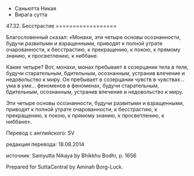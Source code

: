 









* Саньютта Никая
* Вирага сутта


47\.32\. Бесстрастие
\=\=\=\=\=\=\=\=\=\=\=\=\=\=\=\=\=\=



Благословенный сказал: «Монахи, эти четыре основы осознанности, будучи развитыми и взращенными, приводят к полной утрате очарованности, к бесстрастию, к прекращению, к покою, к прямому знанию, к просветлению, к ниббане\.


Какие четыре? Вот, монахи, монах пребывает в созерцании тела в теле, будучи старательным, бдительным, осознанным, устранив влечение и недовольство к миру\. Он пребывает в созерцании чувств в чувствах… ума в уме… феноменов в феноменах, будучи старательным, бдительным, осознанным, устранив влечение и недовольство к миру\.


Эти четыре основы осознанности, будучи развитыми и взращенными, приводят к полной утрате очарованности, к бесстрастию, к прекращению, к покою, к прямому знанию, к просветлению, к ниббане»\.



Перевод с английского: SV


редакция перевода: 18\.08\.2014


источник: Samyutta Nikaya by Bhikkhu Bodhi, p\. 1656


Prepared for SuttaCentral by Aminah Borg\-Luck\.







